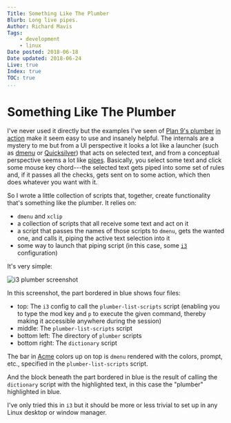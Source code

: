 ```yaml
---
Title: Something Like The Plumber
Blurb: Long live pipes.
Author: Richard Mavis
Tags:
    - development
    - linux
Date posted: 2018-06-18
Date updated: 2018-06-24
Live: true
Index: true
TOC: true
...
```




# Something Like The Plumber

I've never used it directly but the examples I've seen of [Plan 9's plumber][plumberinfo] [in action][plumberdemo] make it seem easy to use and insanely helpful. The internals are a mystery to me but from a UI perspective it looks a lot like a launcher (such as [dmenu][dmenu] or [Quicksilver][qs]) that acts on selected text, and from a conceptual perspective seems a lot like [pipes][pipes]. Basically, you select some text and click some mouse key chord---the selected text gets piped into some set of rules and, if it passes all the checks, gets sent on to some action, which then does whatever you want with it.

So I wrote a little collection of scripts that, together, create functionality that's something like the plumber. It relies on:
- `dmenu` and `xclip`
- a collection of scripts that all receive some text and act on it
- a script that passes the names of those scripts to `dmenu`, gets the wanted one, and calls it, piping the active text selection into it
- some way to launch that piping script (in this case, some [`i3`][i3] configuration)

It's very simple:

<div class="img-block">
  <img class="blockimg" src="/images/something-like-the-plumber/screenshot-plumber.png" alt="i3 plumber screenshot" />
</div>

In this screenshot, the part bordered in blue shows four files:
- top: The `i3` config to call the `plumber-list-scripts` script (enabling you to type the mod key and `p` to execute the given command, thereby making it accessible anywhere during the session)
- middle: The `plumber-list-scripts` script
- bottom left: The directory of `plumber` scripts
- bottom right: The `dictionary` script

The bar in [Acme][acme] colors up on top is `dmenu` rendered with the colors, prompt, etc., specified in the `plumber-list-scripts` script.

And the block beneath the part bordered in blue is the result of calling the `dictionary` script with the highlighted text, in this case the "plumber" highlighted in blue.

I've only tried this in `i3` but it should be more or less trivial to set up in any Linux desktop or window manager.



[plumberinfo]: https://9p.io/wiki/plan9/Using_plumbing/index.html
[plumberdemo]: http://www.mostlymaths.net/2013/04/just-as-mario-using-plan9-plumber.html
[dmenu]: https://tools.suckless.org/dmenu/
[qs]: https://qsapp.com/
[pipes]: http://www.linfo.org/pipes.html
[i3]: https://i3wm.org/
[acme]: http://acme.cat-v.org/
